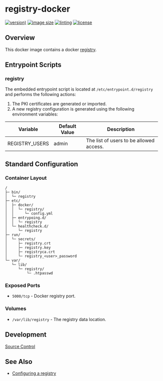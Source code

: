 # registry-docker

[![version)](https://img.shields.io/docker/v/crashvb/registry/latest)](https://hub.docker.com/repository/docker/crashvb/registry)
[![image size](https://img.shields.io/docker/image-size/crashvb/registry/latest)](https://hub.docker.com/repository/docker/crashvb/registry)
[![linting](https://img.shields.io/badge/linting-hadolint-yellow)](https://github.com/hadolint/hadolint)
[![license](https://img.shields.io/github/license/crashvb/registry-docker.svg)](https://github.com/crashvb/registry-docker/blob/master/LICENSE.md)

## Overview

This docker image contains a docker [registry](https://docs.docker.com/registry/).

## Entrypoint Scripts

### registry

The embedded entrypoint script is located at `/etc/entrypoint.d/registry` and performs the following actions:

1. The PKI certificates are generated or imported.
2. A new registry configuration is generated using the following environment variables:

 | Variable | Default Value | Description |
 | -------- | ------------- | ----------- |
 | REGISTRY\_USERS | admin | The list of users to be allowed access. |

## Standard Configuration

### Container Layout

```
/
├─ bin/
│  └─ registry
├─ etc/
│  ├─ docker/
│  │  └─ registry/
│  │     └─ config.yml
│  ├─ entrypoing.d/
│  │  └─ registry
│  └─ healthcheck.d/
│     └─ registry
├─ run/
│  └─ secrets/
│     ├─ registry.crt
│     ├─ registry.key
│     ├─ registryca.crt
│     └─ registry_<user>_password
└─ var/
   └─ lib/
      └─ registry/
          └─ .htpasswd
```

### Exposed Ports

* `5000/tcp` - Docker registry port.

### Volumes

* `/var/lib/registry` - The registry data location.

## Development

[Source Control](https://github.com/crashvb/registry-docker)

## See Also
* [Configuring a registry](https://docs.docker.com/registry/configuration/)

